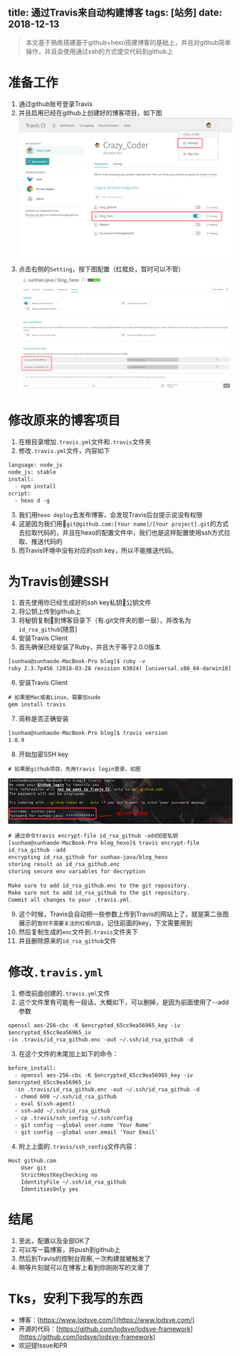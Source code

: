 title: 通过Travis来自动构建博客
tags: [站务]
date: 2018-12-13
---

> 本文基于熟练搭建基于github+hexo搭建博客的基础上，并且对github简单操作，并且会使用通过ssh的方式提交代码到github上

<!-- more -->

# 准备工作
1. 通过github账号登录Travis
2. 并且启用已经在github上创建好的博客项目，如下图
![](/imgs/build_blog_by_travis/1.png)
3. 点击右侧的`Setting`，按下图配置（红框处，暂时可以不管）
![](/imgs/build_blog_by_travis/2.png)

# 修改原来的博客项目
1. 在根目录增加`.travis.yml`文件和`.travis`文件夹
2. 修改`.travis.yml`文件，内容如下
```
language: node_js
node_js: stable
install:
  - npm install
script:
  - hexo d -g
```
3. 我们用`hexo deploy`去发布博客，会发现Travis后台提示说没有权限
4. 这是因为我们用`git@github.com:[Your name]/[Your project].git`的方式去拉取代码的，并且在hexo的配置文件中，我们也是这样配置使用ssh方式拉取、推送代码的
5. 而Travis环境中没有对应的ssh key，所以不能推送代码。

# 为Travis创建SSH
1. 首先使用你已经生成好的ssh key私钥公钥文件
2. 将公钥上传到github上
3. 将秘钥复制到博客目录下（有.git文件夹的那一层），并改名为`id_rsa_github`[随意]
4. 安装Travis Client
5. 首先确保已经安装了Ruby，并且大于等于2.0.0版本
```
[sunhao@sunhaode-MacBook-Pro blog]$ ruby -v
ruby 2.3.7p456 (2018-03-28 revision 63024) [universal.x86_64-darwin18]
```
6. 安装Travis Client
```
# 如果是Mac或者Linux，需要加sudo
gem install travis
```
7. 简称是否正确安装
```
[sunhao@sunhaode-MacBook-Pro blog]$ travis version
1.8.9
```
8. 开始加密SSH key
```
# 如果是github项目，先用travis login登录，如图
```
![](/imgs/build_blog_by_travis/3.png)
```
# 通过命令travis encrypt-file id_rsa_github -add加密私钥
[sunhao@sunhaode-MacBook-Pro blog_hexo]$ travis encrypt-file id_rsa_github -add
encrypting id_rsa_github for sunhao-java/blog_hexo
storing result as id_rsa_github.enc
storing secure env variables for decryption

Make sure to add id_rsa_github.enc to the git repository.
Make sure not to add id_rsa_github to the git repository.
Commit all changes to your .travis.yml.
```
9. 这个时候，Travis会自动把一些参数上传到Travis的网站上了，就是第二张图展示的`暂时不需要关注的红框内容`，记住前面的key，下文需要用到
10. 然后复制生成的`enc`文件到`.travis`文件夹下
11. 并且删除原来的`id_rsa_github`文件

# 修改`.travis.yml`
1. 修改前面创建的`.travis.yml`文件
2. 这个文件里有可能有一段话，大概如下，可以删掉，是因为前面使用了--add参数
```
openssl aes-256-cbc -K $encrypted_65cc9ea56965_key -iv $encrypted_65cc9ea56965_iv
-in .travis/id_rsa_github.enc -out ~/.ssh/id_rsa_github -d
```
3. 在这个文件的末尾加上如下的命令：
```
before_install:
  - openssl aes-256-cbc -K $encrypted_65cc9ea56965_key -iv $encrypted_65cc9ea56965_iv
  -in .travis/id_rsa_github.enc -out ~/.ssh/id_rsa_github -d
  - chmod 600 ~/.ssh/id_rsa_github
  - eval $(ssh-agent)
  - ssh-add ~/.ssh/id_rsa_github
  - cp .travis/ssh_config ~/.ssh/config
  - git config --global user.name 'Your Name'
  - git config --global user.email 'Your Email'
```    
4. 附上上面的`.travis/ssh_config`文件内容：
```
Host github.com
    User git
    StrictHostKeyChecking no
    IdentityFile ~/.ssh/id_rsa_github
    IdentitiesOnly yes
```

# 结尾
1. 至此，配置以及全部OK了
2. 可以写一篇博客，并push到github上
3. 然后到Travis的控制台观察,一次构建就被触发了
4. 稍等片刻就可以在博客上看到你刚刚写的文章了


# Tks，安利下我写的东西
- 博客：[https://www.lodsve.com/](https://www.lodsve.com/)
- 开源的代码：[https://github.com/lodsve/lodsve-framework](https://github.com/lodsve/lodsve-framework)
- 欢迎提Issue和PR